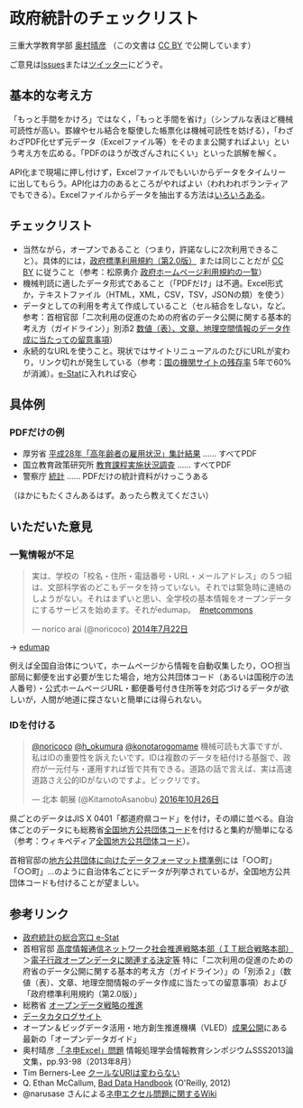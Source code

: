 # 政府統計のチェックリスト

三重大学教育学部 [奥村晴彦](http://oku.edu.mie-u.ac.jp/~okumura/)
（この文書は [CC BY](https://creativecommons.org/licenses/by/4.0/legalcode.ja) で公開しています）

ご意見は[Issues](https://github.com/okumuralab/baddata/issues)または[ツイッター](https://twitter.com/h_okumura)にどうぞ。

## 基本的な考え方

「もっと手間をかけろ」ではなく，「もっと手間を省け」（シンプルな表ほど機械可読性が高い。罫線やセル結合を駆使した帳票化は機械可読性を妨げる），「わざわざPDF化せず元データ（Excelファイル等）をそのまま公開すればよい」という考え方を広める。「PDFのほうが改ざんされにくい」といった誤解を解く。

API化まで現場に押し付けず，Excelファイルでもいいからデータをタイムリーに出してもらう。API化は力のあるところがやればよい（われわれボランティアでもできる）。Excelファイルからデータを抽出する方法は[いろいろある](http://oku.edu.mie-u.ac.jp/~okumura/stat/exceldata.html)。

## チェックリスト

* 当然ながら，オープンであること（つまり，許諾なしに2次利用できること）。具体的には，[政府標準利用規約（第2.0版）](http://www.kantei.go.jp/jp/singi/it2/densi/kettei/gl2_betten_1.pdf) または同じことだが [CC BY](https://creativecommons.org/licenses/by/4.0/legalcode.ja) に従うこと（参考：松原勇介 [政府ホームページ利用規約の一覧](https://gist.github.com/whym/1f84065b5811ab96fd85)）
* 機械判読に適したデータ形式であること（「PDFだけ」は不適。Excel形式か，テキストファイル（HTML，XML，CSV，TSV，JSONの類）を使う）
* データとしての利用を考えて作成していること（セル結合をしない，など。参考：首相官邸「二次利用の促進のための府省のデータ公開に関する基本的考え方（ガイドライン）」別添2 [数値（表）、文章、地理空間情報のデータ作成に当たっての留意事項](http://www.kantei.go.jp/jp/singi/it2/densi/kettei/data/gl26_betten2.pdf)）
* 永続的なURLを使うこと。現状ではサイトリニューアルのたびにURLが変わり，リンク切れが発生している（参考：[国の機関サイトの残存率](http://warp.ndl.go.jp/contents/reccommend/collection/linkrot.html) 5年で60%が消滅）。[e-Stat](http://www.e-stat.go.jp)に入れれば安心

## 具体例

### PDFだけの例

* 厚労省 [平成28年「高年齢者の雇用状況」集計結果](http://www.mhlw.go.jp/stf/houdou/0000140837.html) …… すべてPDF
* 国立教育政策研究所 [教育課程実施状況調査](http://www.nier.go.jp/kaihatsu/kyouikukatei.html) …… すべてPDF
* 警察庁 [統計](https://www.npa.go.jp/toukei/index.htm) …… PDFだけの統計資料がけっこうある

（ほかにもたくさんあるはず。あったら教えてください）

## いただいた意見

### 一覧情報が不足

<blockquote class="twitter-tweet" data-lang="ja"><p lang="ja" dir="ltr">実は、学校の「校名・住所・電話番号・URL・メールアドレス」の５つ組は、文部科学省のどこもデータを持っていない。それでは緊急時に連絡のしようがない。それはまずいと思い、全学校の基本情報をオープンデータにするサービスを始めます。それがedumap。　<a href="https://twitter.com/hashtag/netcommons?src=hash">#netcommons</a></p>&mdash; norico arai (@noricoco) <a href="https://twitter.com/noricoco/status/491553304652951552">2014年7月22日</a></blockquote> <script async src="//platform.twitter.com/widgets.js" charset="utf-8"></script>

→ [edumap](http://www.edumap.jp)

例えば全国自治体について，ホームページから情報を自動収集したり，○○担当部局に郵便を出す必要が生じた場合，地方公共団体コード（あるいは国税庁の法人番号）・公式ホームページURL・郵便番号付き住所等を対応づけるデータが欲しいが，人間が地道に探さないと簡単には得られない。

### IDを付ける

<blockquote class="twitter-tweet" data-lang="ja"><p lang="ja" dir="ltr"><a href="https://twitter.com/noricoco">@noricoco</a> <a href="https://twitter.com/h_okumura">@h_okumura</a> <a href="https://twitter.com/konotarogomame">@konotarogomame</a> 機械可読も大事ですが、私はIDの重要性を訴えたいです。IDは複数のデータを紐付ける基盤で、政府が一元付与・運用すれば皆で共有できる。道路の話で言えば、実は高速道路さえ公的IDがないのですよ。ビックリです。</p>&mdash; 北本 朝展 (@KitamotoAsanobu) <a href="https://twitter.com/KitamotoAsanobu/status/791118012107493376">2016年10月26日</a></blockquote> <script async src="//platform.twitter.com/widgets.js" charset="utf-8"></script>

県ごとのデータはJIS X 0401「都道府県コード」を付け，その順に並べる。自治体ごとのデータにも総務省[全国地方公共団体コード](http://www.soumu.go.jp/denshijiti/code.html)を付けると集約が簡単になる（参考：ウィキペディア[全国地方公共団体コード](https://ja.wikipedia.org/wiki/全国地方公共団体コード)）。

首相官邸の[地方公共団体に向けたデータフォーマット標準例](http://www.kantei.go.jp/jp/singi/it2/densi/kettei/dataformat/index.html)には「○○町」「○○町」…のように自治体名ごとにデータが列挙されているが，全国地方公共団体コードも付けることが望ましい。

## 参考リンク

* [政府統計の総合窓口 e-Stat](http://www.e-stat.go.jp)
* 首相官邸 [高度情報通信ネットワーク社会推進戦略本部（ＩＴ総合戦略本部）](http://www.kantei.go.jp/jp/singi/it2/)＞[電子行政オープンデータに関連する決定等](http://www.kantei.go.jp/jp/singi/it2/densi/) 特に「二次利用の促進のための府省のデータ公開に関する基本的考え方（ガイドライン）」の「別添２」（数値（表）、文章、地理空間情報のデータ作成に当たっての留意事項）および「政府標準利用規約（第2.0版）」
* 総務省 [オープンデータ戦略の推進](http://www.soumu.go.jp/menu_seisaku/ictseisaku/ictriyou/opendata/)
* [データカタログサイト](http://www.data.go.jp)
* オープン＆ビッグデータ活用・地方創生推進機構（VLED）[成果公開](http://www.vled.or.jp/results/)にある最新の「オープンデータガイド」
* 奥村晴彦 [「ネ申Excel」問題](http://oku.edu.mie-u.ac.jp/~okumura/SSS2013.pdf) 情報処理学会情報教育シンポジウムSSS2013論文集，pp.93-98（2013年8月）
* Tim Berners-Lee [クールなURIは変わらない](http://www.kanzaki.com/docs/Style/URI)
* Q. Ethan McCallum, [Bad Data Handbook](http://shop.oreilly.com/product/0636920024422.do) (O'Reilly, 2012)
* @narusase さんによる[ネ申エクセル問題に関するWiki](http://wiki3.jp/god_excel)

